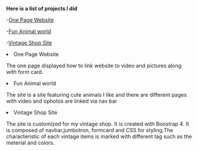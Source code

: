   <b><p>Here is a list of projects I did</p> </b>
  -<a href="https://github.com/Ivy-09/HTML-and-CSS-Projects/blob/main/Assignment.html">One Page Website</a>
  
  -<a href="https://github.com/Ivy-09/HTML-and-CSS-Projects/blob/main/fun%20animal%20world.html">Fun Animal world</a>
  
  -<a href="https://github.com/Ivy-09/HTML-and-CSS-Projects/blob/main/vintages.html">Vintage Shop Site</a>
<li>One Page Website</li> 
<p>The one page displayed how to link website to video and pictures along with form card. </p>
<li>Fun Animal world</li>
<p>The site is a site featuring cute animals I like and there are different pages with video and ophotos are linked via nav bar</p>
 <li>Vintage Shop Site</li>
<p>The site is customized for my vintage shop. 
 It is created with Boostrap 4. It is composed of navbar,jumbotron, formcard and CSS for styling.The characteristic of each vintage items is marked with different tag such as the meterial and colors.</p>
               

            
